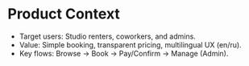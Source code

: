 # Product Context

- Target users: Studio renters, coworkers, and admins.
- Value: Simple booking, transparent pricing, multilingual UX (en/ru).
- Key flows: Browse → Book → Pay/Confirm → Manage (Admin).

